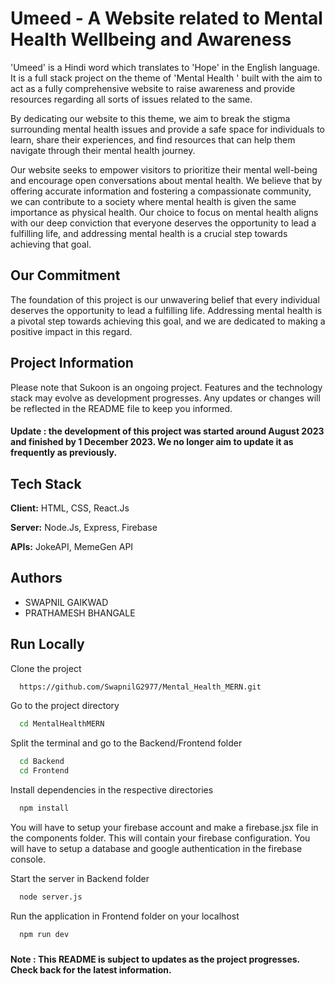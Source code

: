 
# Umeed - A Website related to Mental Health Wellbeing and Awareness

'Umeed' is a Hindi word which translates to 'Hope' in  the English language. It is a full stack project on the theme of 'Mental Health ' built with the aim to act as a fully comprehensive website to raise awareness and provide resources regarding all sorts of issues related to the same.   

By dedicating our website to this theme, we aim to break the stigma surrounding mental health issues and provide a safe space for individuals to learn, share their experiences, and find resources that can help them navigate through their mental health journey.

Our website seeks to empower visitors to prioritize their mental well-being and encourage open conversations about mental health. We believe that by offering accurate information and fostering a compassionate community, we can contribute to a society where mental health is given the same importance as physical health. Our choice to focus on mental health aligns with our deep conviction that everyone deserves the opportunity to lead a fulfilling life, and addressing mental health is a crucial step towards achieving that goal. 
 
## Our Commitment

The foundation of this project is our unwavering belief that every individual deserves the opportunity to lead a fulfilling life. Addressing mental health is a pivotal step towards achieving this goal, and we are dedicated to making a positive impact in this regard.

## Project Information

Please note that Sukoon is an ongoing project. Features and the technology stack may evolve as development progresses. Any updates or changes will be reflected in the README file to keep you informed.

#### Update : the development of this project was started around August 2023 and finished by 1 December 2023. We no longer aim to update it as frequently as previously. 

## Tech Stack

**Client:** HTML, CSS, React.Js

**Server:** Node.Js, Express, Firebase

**APIs:** JokeAPI, MemeGen API

## Authors

- SWAPNIL GAIKWAD
- PRATHAMESH BHANGALE

## Run Locally

Clone the project

```bash
  https://github.com/SwapnilG2977/Mental_Health_MERN.git
```

Go to the project directory

```bash
  cd MentalHealthMERN
```

Split the terminal and go to the Backend/Frontend folder

```bash
  cd Backend
  cd Frontend
```

Install dependencies in the respective directories

```bash
  npm install
```

You will have to setup your firebase account and make a firebase.jsx file in the components folder. This will contain your firebase 
configuration. You will have to setup a database and google authentication in the firebase console. 

Start the server in Backend folder

```bash
  node server.js
```

Run the application in Frontend folder on your localhost

```bash
  npm run dev
```

###

#### Note : This README is subject to updates as the project progresses. Check back for the latest information.
